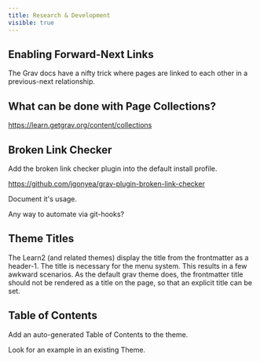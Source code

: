 ```yaml
---
title: Research & Development
visible: true
---
```


## Enabling Forward-Next Links

The Grav docs have a nifty trick where pages are linked to each other in a previous-next relationship.

## What can be done with Page Collections?

https://learn.getgrav.org/content/collections

## Broken Link Checker

Add the broken link checker plugin into the default install profile.

https://github.com/jgonyea/grav-plugin-broken-link-checker

Document it's usage.

Any way to automate via git-hooks?

## Theme Titles

The Learn2 (and related themes) display the title from the frontmatter as a header-1. The title is necessary for the menu system. This results in a few awkward scenarios. As the default grav theme does, the frontmatter title should not be rendered as a title on the page, so that an explicit title can be set. 

## Table of Contents

Add an auto-generated Table of Contents to the theme.

Look for an example in an existing Theme.